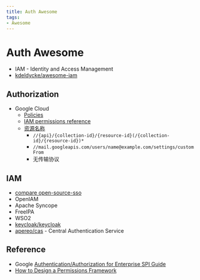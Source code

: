 ```yaml
---
title: Auth Awesome
tags:
- Awesome
---
```


# Auth Awesome

- IAM - Identity and Access Management
- [kdeldycke/awesome-iam](https://github.com/kdeldycke/awesome-iam)

## Authorization

- Google Cloud
  - [Policies](https://cloud.google.com/iam/docs/policies)
  - [IAM permissions reference](https://cloud.google.com/iam/docs/permissions-reference)
  - [资源名称](https://cloud.google.com/apis/design/resource_names)
    - `//{api}/{collection-id}/{resource-id}(/{collection-id}/{resource-id})*`
    - `//mail.googleapis.com/users/name@example.com/settings/customFrom`
    - 无传输协议

## IAM

- [compare open-source-sso](https://gist.github.com/bmaupin/6878fae9abcb63ef43f8ac9b9de8fafd)
- OpenIAM
- Apache Syncope
- FreeIPA
- WSO2
- [keycloak/keycloak](https://github.com/keycloak/keycloak)
- [apereo/cas](https://github.com/apereo/cas) - Central Authentication Service

## Reference

- Google [Authentication/Authorization for Enterprise SPI Guide](https://support.google.com/gsa/answer/6329233)
- [How to Design a Permissions Framework](https://itnext.io/7c054a009c52)
